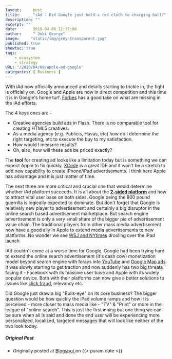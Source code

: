 ```yaml
---
layout:     post 
title:      "iAd - Did Google just hold a red cloth to charging bull?"
description: ""
excerpt: ""
date:       2010-04-09 11:37:00
author:     " Jobi George"
image:     "static/img/grey-transparent.jpg"
published: true
showtoc: true 
tags:
    - ecosystem
    - strategy
URL: "/2010/04/09/apple-ad-google"
categories: [ Business ]
---
```

With iAd now officially announced and details starting to trickle in, the fight is officially on. Google and Apple are now in direct competition and this time it is in Google's home turf. [Forbes](http://blogs.forbes.com/velocity/2010/04/09/googler-rips-apples-new-iad/?partner=yahootix) has a good take on what are missing in the iAd efforts.


The 4 keys ones are -

* Creative agencies build ads in Flash. There is no comparable tool for creating HTML5 creatives.
* As a media agency (e.g. Publicis, Havas, etc) how do I determine the right targeting, etc to execute the buy to my satisfaction.
* How would I measure results?
* Oh, also, how will these ads be priced exactly?


The **tool** for creating ad looks like a limitation today but is something we can expect Apple to fix quickly. [XCode](http://developer.apple.com/technologies/tools/xcode.html) is a great IDE and it won't be a stretch to add new capability to create iPhone/iPad advertisements. I think here Apple has advantage and it is just matter of time.

The next three are more critical and crucial one that would determine whether iAd platform succeeds. It is all about the **[2-sided platform](http://en.wikipedia.org/wiki/Two-sided_market)** and how to attract vital user base on both sides. Google being the 800 pound guerrilla is logically expected to dominate. But don't forget that Google is relatively new player to advertisement and certainly a big disruptor in the online search based advertisement marketplace. But search engine advertisement is only a very small share of the bigger pie of advertisement value chain. The traditional players from other mass media advertisement now have a good ally in Apple to extend media advertisements to new platforms. No wonder we see [WSJ and NYtimes](http://mossblog.allthingsd.com/20100405/mossberg-talks-ipad-on-the-charlie-rose-show/?reflink=ATD_yahoo_ticker) drooling over the iPad launch

iAd couldn't come at a worse time for Google. Google had been trying hard to extend the online search advertisement (it's cash cow) monetization model beyond search engine with forays into [YouTube](http://www.ecommerce-guide.com/solutions/advertising/article.php/3874701) and [Google Map ads](http://www.ecommerce-guide.com/solutions/advertising/article.php/3874701). It was slowly starting to get traction and now suddenly has two big threats facing it - Facebook with its massive user base and Apple with its widely popular device. Both with their platforms can now give a better solutions to issues like [click fraud](http://www.bizreport.com/2010/04/reports_click_fraud_continues_to_be_a_growing_problem.html#), relevancy etc.

Did Google just draw a big "Bulls-eye" on its core business? The bigger question would be how quickly the iPad volume ramps and how it is perceived - more closer to mass media like - "TV" & "Print" or more in the league of "online search". This is just the first inning but one thing we can be sure when all is said and done the end user will be experiencing more personalized, localized, targeted messages that will look like neither of the two look today.

##### Original Post

* Originally posted at [ Blogspot ](http://jobig.blogspot.com/2010/04/iad-did-google-hold-red-cloth-to.html ) on {{< param date >}}



